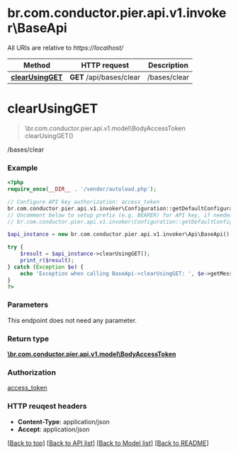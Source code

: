 # br.com.conductor.pier.api.v1.invoker\BaseApi

All URIs are relative to *https://localhost/*

Method | HTTP request | Description
------------- | ------------- | -------------
[**clearUsingGET**](BaseApi.md#clearUsingGET) | **GET** /api/bases/clear | /bases/clear


# **clearUsingGET**
> \br.com.conductor.pier.api.v1.model\BodyAccessToken clearUsingGET()

/bases/clear

### Example 
```php
<?php
require_once(__DIR__ . '/vendor/autoload.php');

// Configure API key authorization: access_token
br.com.conductor.pier.api.v1.invoker\Configuration::getDefaultConfiguration()->setApiKey('access_token', 'YOUR_API_KEY');
// Uncomment below to setup prefix (e.g. BEARER) for API key, if needed
// br.com.conductor.pier.api.v1.invoker\Configuration::getDefaultConfiguration()->setApiKeyPrefix('access_token', 'BEARER');

$api_instance = new br.com.conductor.pier.api.v1.invoker\Api\BaseApi();

try { 
    $result = $api_instance->clearUsingGET();
    print_r($result);
} catch (Exception $e) {
    echo 'Exception when calling BaseApi->clearUsingGET: ', $e->getMessage(), "\n";
}
?>
```

### Parameters
This endpoint does not need any parameter.

### Return type

[**\br.com.conductor.pier.api.v1.model\BodyAccessToken**](BodyAccessToken.md)

### Authorization

[access_token](../README.md#access_token)

### HTTP reuqest headers

 - **Content-Type**: application/json
 - **Accept**: application/json

[[Back to top]](#) [[Back to API list]](../README.md#documentation-for-api-endpoints) [[Back to Model list]](../README.md#documentation-for-models) [[Back to README]](../README.md)


